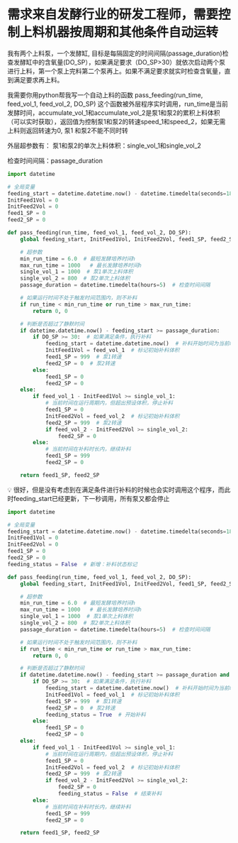 
# 需求来自发酵行业的研发工程师，需要控制上料机器按周期和其他条件自动运转

我有两个上料泵，一个发酵缸, 目标是每隔固定的时间间隔(passage_duration)检查发酵缸中的含氧量(DO_SP），如果满足要求（DO_SP>30）就依次启动两个泵进行上料，第一个泵上完料第二个泵再上。如果不满足要求就实时检查含氧量，直到满足要求再上料。

我需要你用python帮我写一个自动上料的函数 pass_feeding(run_time, feed_vol_1, feed_vol_2, DO_SP) 这个函数被外层程序实时调用，run_time是当前发酵时间，accumulate_vol_1和accumulate_vol_2是泵1和泵2的累积上料体积（可以实时获取），返回值为控制泵1和泵2的转速speed_1和speed_2，如果无需上料则返回转速为0,  泵1 和泵2不能不同时转

外层超参数有：
泵1和泵2的单次上料体积：single_vol_1和single_vol_2

检查时间间隔：passage_duration

```python
import datetime

# 全局变量
feeding_start = datetime.datetime.now() - datetime.timedelta(seconds=18000)  # 跳过首次
InitFeed1Vol = 0
InitFeed2Vol = 0
feed1_SP = 0
feed2_SP = 0

def pass_feeding(run_time, feed_vol_1, feed_vol_2, DO_SP):
    global feeding_start, InitFeed1Vol, InitFeed2Vol, feed1_SP, feed2_SP

    # 超参数
    min_run_time = 6.0  # 最短发酵培养时间h
    max_run_time = 1000   # 最长发酵培养时间h
    single_vol_1 = 1000  # 泵1单次上料体积
    single_vol_2 = 800  # 泵2单次上料体积
    passage_duration = datetime.timedelta(hours=5)  # 检查时间间隔

    # 如果运行时间不处于触发时间范围内，则不补料
    if run_time < min_run_time or run_time > max_run_time:
        return 0, 0

    # 判断是否超过了静默时间
    if datetime.datetime.now() - feeding_start >= passage_duration:
        if DO_SP >= 30:  # 如果满足条件，执行补料
            feeding_start = datetime.datetime.now()  # 补料开始时间为当前时间
            InitFeed1Vol = feed_vol_1  # 标记初始补料体积
            feed1_SP = 999  # 泵1转速
            feed2_SP = 0  # 泵2转速
        else:
            feed1_SP = 0
            feed2_SP = 0
    else:
        if feed_vol_1 - InitFeed1Vol >= single_vol_1:
            # 当前时间在运行周期内，但超出预设体积，停止补料
            feed1_SP = 0
            InitFeed2Vol = feed_vol_2  # 标记初始补料体积
            feed2_SP = 999  # 泵2转速
            if feed_vol_2 - InitFeed2Vol >= single_vol_2:
                feed2_SP = 0
        else:
            # 当前时间在补料时长内，继续补料
            feed1_SP = 999
            feed2_SP = 0

    return feed1_SP, feed2_SP

```

<aside>
💡 很好，但是没有考虑到在满足条件进行补料的时候也会实时调用这个程序，而此时feeding_start已经更新，下一秒调用，所有泵又都会停止

</aside>


```python
import datetime

# 全局变量
feeding_start = datetime.datetime.now() - datetime.timedelta(seconds=18000)  # 跳过首次
InitFeed1Vol = 0
InitFeed2Vol = 0
feed1_SP = 0
feed2_SP = 0
feeding_status = False  # 新增：补料状态标记

def pass_feeding(run_time, feed_vol_1, feed_vol_2, DO_SP):
    global feeding_start, InitFeed1Vol, InitFeed2Vol, feed1_SP, feed2_SP, feeding_status

    # 超参数
    min_run_time = 6.0  # 最短发酵培养时间h
    max_run_time = 1000   # 最长发酵培养时间h
    single_vol_1 = 1000  # 泵1单次上料体积
    single_vol_2 = 800  # 泵2单次上料体积
    passage_duration = datetime.timedelta(hours=5)  # 检查时间间隔

    # 如果运行时间不处于触发时间范围内，则不补料
    if run_time < min_run_time or run_time > max_run_time:
        return 0, 0

    # 判断是否超过了静默时间
    if datetime.datetime.now() - feeding_start >= passage_duration and not feeding_status:
        if DO_SP >= 30:  # 如果满足条件，执行补料
            feeding_start = datetime.datetime.now()  # 补料开始时间为当前时间
            InitFeed1Vol = feed_vol_1  # 标记初始补料体积
            feed1_SP = 999  # 泵1转速
            feed2_SP = 0  # 泵2转速
            feeding_status = True  # 开始补料
        else:
            feed1_SP = 0
            feed2_SP = 0
    else:
        if feed_vol_1 - InitFeed1Vol >= single_vol_1:
            # 当前时间在运行周期内，但超出预设体积，停止补料
            feed1_SP = 0
            InitFeed2Vol = feed_vol_2  # 标记初始补料体积
            feed2_SP = 999  # 泵2转速
            if feed_vol_2 - InitFeed2Vol >= single_vol_2:
                feed2_SP = 0
                feeding_status = False  # 结束补料
        else:
            # 当前时间在补料时长内，继续补料
            feed1_SP = 999
            feed2_SP = 0

    return feed1_SP, feed2_SP
```
